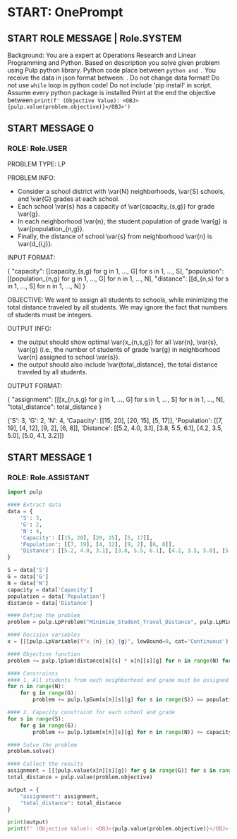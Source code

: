 # START: OnePrompt 
## START ROLE MESSAGE | Role.SYSTEM 
Background: You are a expert at Operations Research and Linear Programming and Python. Based on description you solve given problem using Pulp python library. Python code place between ```python and ```. You receive the data in json format between: <DATA></DATA>. Do not change data format! Do not use `while` loop in python code! Do not include 'pip install' in script. Assume every python package is installed Print at the end the objective between <OBJ></OBJ> `print(f' (Objective Value): <OBJ>{pulp.value(problem.objective)}</OBJ>')`  
## START MESSAGE 0 
### ROLE: Role.USER
<DESCRIPTION>
PROBLEM TYPE: LP

PROBLEM INFO: 

- Consider a school district with \var{N} neighborhoods, \var{S} schools, and \var{G} grades at each school.
- Each school \var{s} has a capacity of \var{capacity_{s,g}} for grade \var{g}. 
- In each neighborhood \var{n}, the student population of grade \var{g} is \var{population_{n,g}}. 
- Finally, the distance of school \var{s} from neighborhood \var{n} is \var{d_{i,j}}.

INPUT FORMAT: 

{
    "capacity": [[capacity_{s,g} for g in 1, ..., G] for s in 1, ..., S],
    "population": [[population_{n,g} for g in 1, ..., G] for n in 1, ..., N],
    "distance": [[d_{n,s} for s in 1, ..., S] for n in 1, ..., N]
}

OBJECTIVE: We want to assign all students to schools, while minimizing the total distance traveled by all students. We may ignore the fact that numbers of students must be integers.

OUTPUT INFO:
- the output should show optimal \var{x_{n,s,g}} for all \var{n}, \var{s}, \var{g} (i.e., the number of students of grade \var{g} in neighborhood \var{n} assigned to school \var{s}).
- the output should also include \var{total_distance}, the total distance traveled by all students.

OUTPUT FORMAT:

{
    "assignment": [[[x_{n,s,g} for g in 1, ..., G] for s in 1, ..., S] for n in 1, ..., N],
    "total_distance": total_distance
}

</DESCRIPTION>
<DATA>
{'S': 3, 'G': 2, 'N': 4, 'Capacity': [[15, 20], [20, 15], [5, 17]], 'Population': [[7, 19], [4, 12], [9, 2], [6, 8]], 'Distance': [[5.2, 4.0, 3.1], [3.8, 5.5, 6.1], [4.2, 3.5, 5.0], [5.0, 4.1, 3.2]]}</DATA>


## START MESSAGE 1 
### ROLE: Role.ASSISTANT
```python
import pulp

#### Extract data
data = {
    'S': 3,
    'G': 2,
    'N': 4,
    'Capacity': [[15, 20], [20, 15], [5, 17]],
    'Population': [[7, 19], [4, 12], [9, 2], [6, 8]],
    'Distance': [[5.2, 4.0, 3.1], [3.8, 5.5, 6.1], [4.2, 3.5, 5.0], [5.0, 4.1, 3.2]]
}

S = data['S']
G = data['G']
N = data['N']
capacity = data['Capacity']
population = data['Population']
distance = data['Distance']

#### Define the problem
problem = pulp.LpProblem("Minimize_Student_Travel_Distance", pulp.LpMinimize)

#### Decision variables
x = [[[pulp.LpVariable(f"x_{n}_{s}_{g}", lowBound=0, cat='Continuous') for g in range(G)] for s in range(S)] for n in range(N)]

#### Objective function
problem += pulp.lpSum(distance[n][s] * x[n][s][g] for n in range(N) for s in range(S) for g in range(G))

#### Constraints
#### 1. All students from each neighborhood and grade must be assigned
for n in range(N):
    for g in range(G):
        problem += pulp.lpSum(x[n][s][g] for s in range(S)) == population[n][g]

#### 2. Capacity constraint for each school and grade
for s in range(S):
    for g in range(G):
        problem += pulp.lpSum(x[n][s][g] for n in range(N)) <= capacity[s][g]

#### Solve the problem
problem.solve()

#### Collect the results
assignment = [[[pulp.value(x[n][s][g]) for g in range(G)] for s in range(S)] for n in range(N)]
total_distance = pulp.value(problem.objective)

output = {
    "assignment": assignment,
    "total_distance": total_distance
}

print(output)
print(f' (Objective Value): <OBJ>{pulp.value(problem.objective)}</OBJ>')
```

